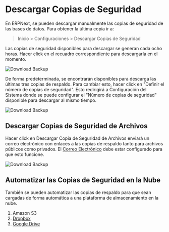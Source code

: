 <!-- add-breadcrumbs -->
# Descargar Copias de Seguridad

En ERPNext, se pueden descargar manualmente las copias de seguridad de las bases de datos. Para obtener la última copia ir a: 

> Inicio > Configuraciones > Descargar Copias de Seguridad

Las copias de seguridad disponibles para descargar se generan cada ocho horas. Hacer click en el recuadro correspondiente para descargarla en el momento.  

<img class="screenshot" alt="Download Backup" src="{{docs_base_url}}/assets/img/articles/download-backup-1.png">

De forma predeterminada, se encontrarán disponibles para descarga las últimas tres copias de respaldo. Para cambiar esto, hacer click en "Definir el número de copias de seguridad". Esto redirigirá a Configuración del Sistema donde se puede configurar el "Número de copias de seguridad" disponible para descargar al mismo tiempo.  

<img class="screenshot" alt="Download Backup" src="{{docs_base_url}}/assets/img/articles/download-backup-2.png">

## Descargar Copias de Seguridad de Archivos

Hacer click en Descargar Copia de Seguridad de Archivos enviará un correo electrónico con enlaces a las copias de respaldo tanto para archivos públicos como privados. El [Correo Electrónico](/docs/user/manual/es/setting-up/email) debe estar configurado para que esto funcione.

<img class="screenshot" alt="Download Backup" src="{{docs_base_url}}/assets/img/articles/download-backup-files.png">

## Automatizar las Copias de Seguridad en la Nube

También se pueden automatizar las copias de respaldo para que sean cargadas de forma automática a una plataforma de almacenamiento en la nube.

1. Amazon S3
1. [Dropbox](/docs/user/manual/es/erpnext_integration/dropbox-backup)
1. [Google Drive](/docs/user/manual/es/erpnext_integration/google_drive)



